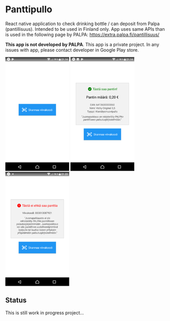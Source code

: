 # Panttipullo

React native application to check drinking bottle / can deposit from Palpa (pantillisuus). Intended to be used in Finland only. App uses same APIs than is used in the following page by PALPA: https://extra.palpa.fi/pantillisuus/

**This app is not developed by PALPA**. This app is a private project. In any issues with app, please contact developer in Google Play store.

<img src="screenshots/01_main.png" width="200" alt="Main screen of the application"/> <img src="screenshots/02_has_deposit.png" width="200" alt="When bottle / can has deposit"/> <img src="screenshots/03_no_deposit.png" width="200" alt="When bottle / can has no deposit"/>


## Status

This is still work in progress project...

